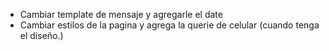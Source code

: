- Cambiar template de mensaje y agregarle el date
- Cambiar estilos de la pagina y agrega la querie de celular (cuando tenga el diseño.)
  
  